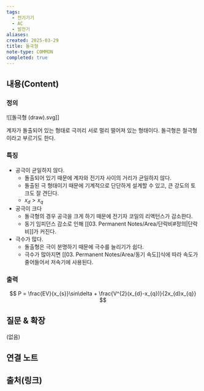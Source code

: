 ```yaml
---
tags:
  - 전기기기
  - AC
  - 발전기
aliases: 
created: 2025-03-29
title: 돌극형
note-type: COMMON
completed: true
---
```


## 내용(Content)

### 정의

![[돌극형 (draw).svg]]

계자가 돌출되어 있는 형태로 극끼리 서로 멀리 떨어져 있는 형태이다. 돌극형은 철극형이라고 부르기도 한다.

### 특징

- 공극이 균일하지 않다.
	- 돌출되어 있기 때문에 계자와 전기자 사이의 거리가 균일하지 않다.
	- 돌출된 극 형태이기 때문에 기계적으로 단단하게 설계할 수 있고, 큰 강도의 토크도 잘 견딘다.
	- $x_{d} > x_{q}$
- 공극이 크다
	- 돌극형의 경우 공극을 크게 하기 때문에 전기자 코일의 리액턴스가 감소한다.
	- 동기 임피던스 감소로 인해 [[03. Permanent Notes/Area/단락비#정의|단락비]]가 커진다.
- 극수가 많다.
	- 돌출형은 극이 분명하기 때문에 극수를 늘리기가 쉽다.
	- 극수가 많아지면 [[03. Permanent Notes/Area/동기 속도]]식에 따라 속도가 줄어들어서 저속기에 사용된다.

### 출력

$$
P = \frac{EV}{x_{s}}\sin\delta + \frac{V^{2}(x_{d}-x_{q})}{2x_{d}x_{q}}
$$



## 질문 & 확장

(없음)

## 연결 노트

## 출처(링크)

